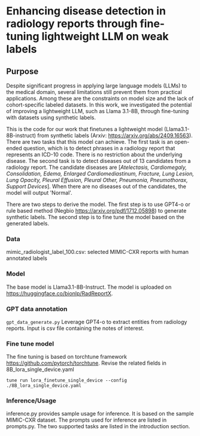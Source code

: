 # Enhancing disease detection in radiology reports through fine-tuning lightweight LLM on weak labels

## Purpose

Despite significant progress in applying large language models (LLMs) to the medical domain, several limitations still prevent them from practical applications. Among these are the constraints on model size and the lack of cohort-specific labeled datasets. In this work, we investigated the potential of improving a lightweight LLM, such as Llama 3.1-8B, through fine-tuning with datasets using synthetic labels. 

This is the code for our work that finetunes a lightweight model (Llama3.1-8B-instruct) from synthetic labels (Arxiv: https://arxiv.org/abs/2409.16563). There are two tasks that this model can achieve. The first task is an open-ended question, which is to detect phrases in a radiology report that represents an ICD-10 code. There is no restriction about the underlying disease. The second task is to detect diseases out of 13 candidates from a radiology report. The candidate diseases are [*Atelectasis, Cardiomegaly, Consolidation, Edema, Enlarged Cardiomediastinum, Fracture, Lung Lesion, Lung Opacity, Pleural Effusion, Pleural Other, Pneumonia, Pneumothorax, Support Devices*]. When there are no diseases out of the candidates, the model will output 'Normal'.

There are two steps to derive the model. The first step is to use GPT4-o or rule based method (Negbio https://arxiv.org/pdf/1712.05898) to generate synthetic labels. The second step is to fine tune the model based on the generated labels.

### Data

mimic_radiologist_label_100.csv: selected MIMIC-CXR reports with human annotated labels

### Model

The base model is Llama3.1-8B-Instruct. The model is uploaded on https://huggingface.co/bionlp/RadReportX.

### GPT data annotation

`gpt_data_generate.py`
Leverage GPT4-o to extract entities from radiology reports. Input is csv file containing the notes of interest.

### Fine tune model
The fine tuning is based on torchtune framework https://github.com/pytorch/torchtune. Revise the related fields in 8B_lora_single_device.yaml
```
tune run lora_finetune_single_device --config ./8B_lora_single_device.yaml
```

### Inference/Usage
inference.py provides sample usage for inference. It is based on the sample MIMIC-CXR dataset.
The prompts used for inference are listed in prompts.py. The two supported tasks are listed in the introduction section.